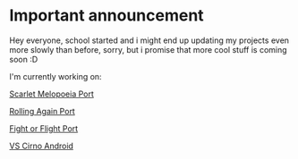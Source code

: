 # Important announcement
Hey everyone, school started and i might end up updating my projects even more slowly than before, sorry, but i promise that more cool stuff is coming soon :D


I'm currently working on:

[Scarlet Melopoeia Port](https://github.com/SanicBTW/Scarlet-Melopoeia-Port)

[Rolling Again Port](https://github.com/SanicBTW/Rolling-Again-Port)

[Fight or Flight Port](https://github.com/SanicBTW/Fight-or-Flight-Port)

[VS Cirno Android](https://github.com/SanicBTW/VS-Cirno-Android)

